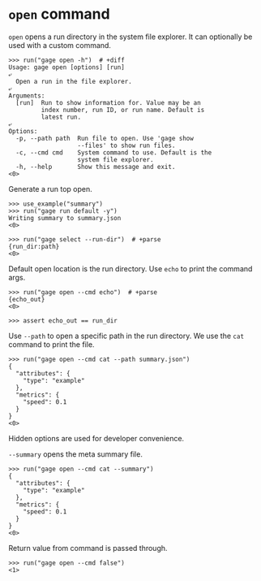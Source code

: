 # `open` command

`open` opens a run directory in the system file explorer. It can
optionally be used with a custom command.

    >>> run("gage open -h")  # +diff
    Usage: gage open [options] [run]
    ⤶
      Open a run in the file explorer.
    ⤶
    Arguments:
      [run]  Run to show information for. Value may be an
             index number, run ID, or run name. Default is
             latest run.
    ⤶
    Options:
      -p, --path path  Run file to open. Use 'gage show
                       --files' to show run files.
      -c, --cmd cmd    System command to use. Default is the
                       system file explorer.
      -h, --help       Show this message and exit.
    <0>

Generate a run top open.

    >>> use_example("summary")
    >>> run("gage run default -y")
    Writing summary to summary.json
    <0>

    >>> run("gage select --run-dir")  # +parse
    {run_dir:path}
    <0>

Default open location is the run directory. Use `echo` to print the
command args.

    >>> run("gage open --cmd echo")  # +parse
    {echo_out}
    <0>

    >>> assert echo_out == run_dir

Use `--path` to open a specific path in the run directory. We use the
`cat` command to print the file.

    >>> run("gage open --cmd cat --path summary.json")
    {
      "attributes": {
        "type": "example"
      },
      "metrics": {
        "speed": 0.1
      }
    }
    <0>

Hidden options are used for developer convenience.

`--summary` opens the meta summary file.

    >>> run("gage open --cmd cat --summary")
    {
      "attributes": {
        "type": "example"
      },
      "metrics": {
        "speed": 0.1
      }
    }
    <0>

Return value from command is passed through.

    >>> run("gage open --cmd false")
    <1>
